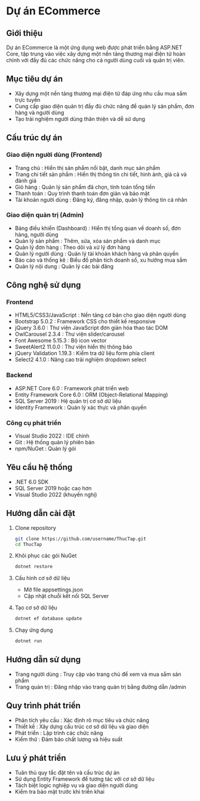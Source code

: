 # Dự án ECommerce 
## Giới thiệu
Dự án ECommerce là một ứng dụng web được phát triển bằng ASP.NET Core, tập trung vào việc xây dựng một nền tảng thương mại điện tử hoàn chỉnh với đầy đủ các chức năng cho cả người dùng cuối và quản trị viên.

## Mục tiêu dự án
- Xây dựng một nền tảng thương mại điện tử đáp ứng nhu cầu mua sắm trực tuyến
- Cung cấp giao diện quản trị đầy đủ chức năng để quản lý sản phẩm, đơn hàng và người dùng
- Tạo trải nghiệm người dùng thân thiện và dễ sử dụng
## Cấu trúc dự án
### Giao diện người dùng (Frontend)
- Trang chủ : Hiển thị sản phẩm nổi bật, danh mục sản phẩm
- Trang chi tiết sản phẩm : Hiển thị thông tin chi tiết, hình ảnh, giá cả và đánh giá
- Giỏ hàng : Quản lý sản phẩm đã chọn, tính toán tổng tiền
- Thanh toán : Quy trình thanh toán đơn giản và bảo mật
- Tài khoản người dùng : Đăng ký, đăng nhập, quản lý thông tin cá nhân
### Giao diện quản trị (Admin)
- Bảng điều khiển (Dashboard) : Hiển thị tổng quan về doanh số, đơn hàng, người dùng
- Quản lý sản phẩm : Thêm, sửa, xóa sản phẩm và danh mục
- Quản lý đơn hàng : Theo dõi và xử lý đơn hàng
- Quản lý người dùng : Quản lý tài khoản khách hàng và phân quyền
- Báo cáo và thống kê : Biểu đồ phân tích doanh số, xu hướng mua sắm
- Quản lý nội dung : Quản lý các bài đăng 
## Công nghệ sử dụng
### Frontend
- HTML5/CSS3/JavaScript : Nền tảng cơ bản cho giao diện người dùng
- Bootstrap 5.0.2 : Framework CSS cho thiết kế responsive
- jQuery 3.6.0 : Thư viện JavaScript đơn giản hóa thao tác DOM
- OwlCarousel 2.3.4 : Thư viện slider/carousel
- Font Awesome 5.15.3 : Bộ icon vector
- SweetAlert2 11.0.0 : Thư viện hiển thị thông báo
- jQuery Validation 1.19.3 : Kiểm tra dữ liệu form phía client
- Select2 4.1.0 : Nâng cao trải nghiệm dropdown select
### Backend
- ASP.NET Core 6.0 : Framework phát triển web
- Entity Framework Core 6.0 : ORM (Object-Relational Mapping)
- SQL Server 2019 : Hệ quản trị cơ sở dữ liệu
- Identity Framework : Quản lý xác thực và phân quyền
### Công cụ phát triển
- Visual Studio 2022 : IDE chính
- Git : Hệ thống quản lý phiên bản
- npm/NuGet : Quản lý gói
## Yêu cầu hệ thống
- .NET 6.0 SDK
- SQL Server 2019 hoặc cao hơn
- Visual Studio 2022 (khuyến nghị)
## Hướng dẫn cài đặt
1. Clone repository
   
   ```bash
   git clone https://github.com/username/ThucTap.git
   cd ThucTap
    ```
2. Khôi phục các gói NuGet
   
   ```bash
   dotnet restore
    ```
3. Cấu hình cơ sở dữ liệu
   
   - Mở file appsettings.json
   - Cập nhật chuỗi kết nối SQL Server
4. Tạo cơ sở dữ liệu
   
   ```bash
   dotnet ef database update
    ```
5. Chạy ứng dụng
   
   ```bash
   dotnet run
    ```
## Hướng dẫn sử dụng
- Trang người dùng : Truy cập vào trang chủ để xem và mua sắm sản phẩm
- Trang quản trị : Đăng nhập vào trang quản trị bằng đường dẫn /admin
## Quy trình phát triển
- Phân tích yêu cầu : Xác định rõ mục tiêu và chức năng
- Thiết kế : Xây dựng cấu trúc cơ sở dữ liệu và giao diện
- Phát triển : Lập trình các chức năng
- Kiểm thử : Đảm bảo chất lượng và hiệu suất
## Lưu ý phát triển
- Tuân thủ quy tắc đặt tên và cấu trúc dự án
- Sử dụng Entity Framework để tương tác với cơ sở dữ liệu
- Tách biệt logic nghiệp vụ và giao diện người dùng
- Kiểm tra bảo mật trước khi triển khai
